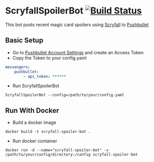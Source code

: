 # ScryfallSpoilerBot [![Build Status](https://travis-ci.com/Adi146/ScryfallSpoilerBot.svg?branch=master)](https://travis-ci.com/Adi146/ScryfallSpoilerBot)

This bot posts recent magic card spoilers using [Scryfall](https://scryfall.com/) to [Pushbullet](https://www.pushbullet.com/)

## Basic Setup
* Go to [Pushbullet Account Settings](https://www.pushbullet.com/#settings/account) and create an Access Token
* Copy the Token to your config.yaml
```yaml
messengers:
    pushbullet:
        - api_token: ******
```
* Run ScryfallSpoilerBot
```
ScryfallSpoilerBot --config=/path/to/your/config.yaml
```

## Run With Docker
* Build a docker image
```
docker build -t scryfall-spoiler-bot .
```
* Run docker container
```
docker run -d --name="scryfall-spoiler-bot" -v /path/to/your/config/directory:/config scryfall-spoiler-bot
```
